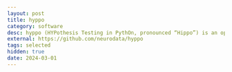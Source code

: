 ```yaml
---
layout: post
title: hyppo
category: software
desc: hyppo (HYPothesis Testing in PythOn, pronounced “Hippo”) is an open-source software package for multivariate hypothesis testing.
external: https://github.com/neurodata/hyppo
tags: selected
hidden: true
date: 2024-03-01
---
```

